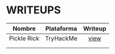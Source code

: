 # WRITEUPS

| Nombre      | Plataforma | Writeup                                                                               |
|:-------------:|:------------:|:---------------------------------------------------------------------------------------:|
| Pickle Rick | TryHackMe  | [view](https://github.com/alejandrosanchezman/writeups/blob/main/PDF/pickle-rick.pdf) |
|             |            |                                                                                       |
|             |            |                                                                                       |
